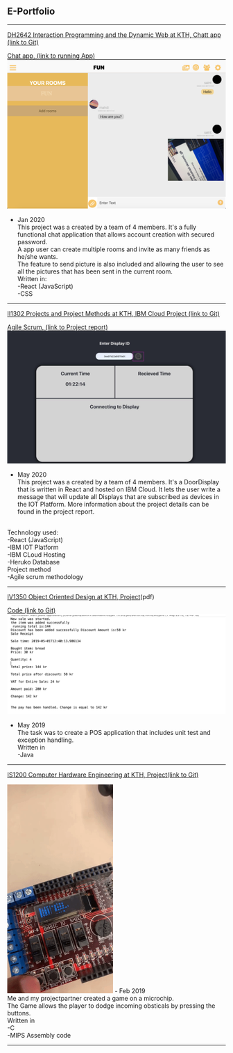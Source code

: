 ## E-Portfolio

---


[DH2642  Interaction Programming and the Dynamic Web at KTH, Chatt app (link to Git)](https://github.com/momahdi/chat-project)

[Chat app, (link to running App)](http://chatroyal.herokuapp.com/)
<img src="images/Chat.png?raw=true"/>
- Jan 2020
<br>This project was a created by a team of 4 members.
It's a fully functional chat application that allows account creation with secured password. 
<br>A app user can create multiple rooms and invite as many friends as he/she wants. 
<br>The feature to send picture is also included and allowing the user to see all the pictures that has been sent 
in the current room.
<br>Written in:
<br>-React (JavaScript)
<br>-CSS

---

[II1302 Projects and Project Methods at KTH, IBM Cloud Project (link to Git)](https://github.com/momahdi/project-arbete-ii1302)

[Agile Scrum, (link to Project report)](/pdf/Projekt-rapport-final-version.pdf.pdf)
<img src="images/IOTdevice.png?raw=true"/>
- May 2020
<br>This project was a created by a team of 4 members. It's a DoorDisplay that is written in React and hosted on IBM Cloud.
It lets the user write a message that will update all Displays that are subscribed as devices in the IOT Platform. 
More information about the project details can be found in the project report.

<br>Technology used:
<br>-React (JavaScript)
<br>-IBM IOT Platform
<br>-IBM CLoud Hosting
<br>-Heruko Database
<br>Project method
<br>-Agile scrum methodology 

---
[IV1350  Object Oriented Design at KTH, Project](/pdf/Seminar3.pdf)(pdf)

[Code (link to Git)](https://github.com/momahdi/Seminar3POS)
<img src="images/Receipt.png?raw=true"/>
- May 2019 
  <br>The task was to create a POS application that includes unit test and exception handling. 
  <br>Written in 
  <br>-Java
  
---
[IS1200  Computer Hardware Engineering at KTH, Project(link to Git)](https://github.com/momahdi/SpaceShipGame-IS1200)


<img src="images/DT.gif?raw=true"/>
- Feb 2019
<br> Me and my projectpartner created a game on a microchip.<br>The Game allows the player to dodge incoming obsticals by pressing the buttons.<br> Written in<br> -C <br> -MIPS Assembly code

---


